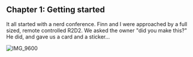 ## Chapter 1: Getting started 

It all started with a nerd conference. Finn and I were approached by a full sized, remote controlled R2D2. We asked the owner "did you make this?" He did, and gave us a card and a sticker...

![IMG_9600](https://user-images.githubusercontent.com/8389039/171160168-732fd090-671a-42c3-8b56-6abb2677d270.jpg)
